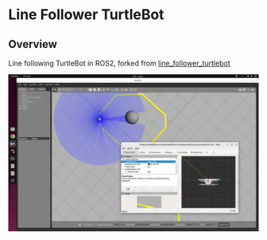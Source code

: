 # Line Follower TurtleBot

## Overview

Line following TurtleBot in ROS2, forked from [line\_follower\_turtlebot](https://github.com/sudrag/line_follower_turtlebot)

![screenshot](./screenshot.png)
